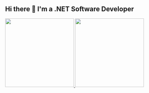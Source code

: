 ## Hi there 👋 I'm a .NET Software Developer

<div>
  <a href="https://github.com/JulioNCavalcanti">
  <img loading="lazy" height="222em" src="https://github-readme-stats.vercel.app/api/top-langs/?username=JulioNCavalcanti&layout=compact&langs_count=7&theme=transparent"/>
  <img loading="lazy" height="222em" src="https://github-readme-stats.vercel.app/api?username=JulioNCavalcanti&show_icons=true&theme=transparent&include_all_commits=true&count_private=true"/>
</div>
